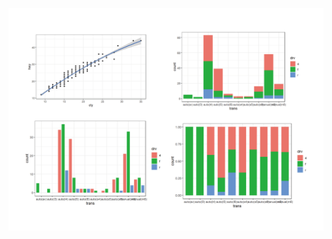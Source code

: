 ![final result](https://github.com/lijunda1999/Visualization/blob/main/Percentage%20bar%20chart/Percentage%20bar%20chart.svg)
